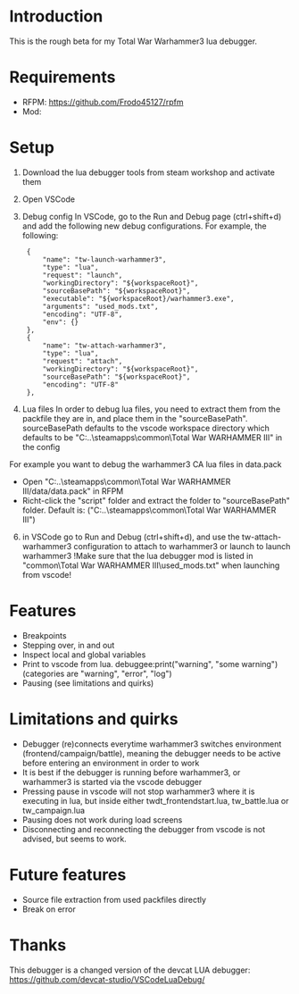 # Introduction
This is the rough beta for my Total War Warhammer3 lua debugger. 

# Requirements
- RFPM: https://github.com/Frodo45127/rpfm
- Mod: 

# Setup
1. Download the lua debugger tools from steam workshop and activate them

2. Open VSCode

3. Debug config
In VSCode, go to the Run and Debug page (ctrl+shift+d) and add the following new debug configurations. For example, the following:

        {
            "name": "tw-launch-warhammer3",
            "type": "lua",
            "request": "launch",
            "workingDirectory": "${workspaceRoot}",
            "sourceBasePath": "${workspaceRoot}",
            "executable": "${workspaceRoot}/warhammer3.exe",
            "arguments": "used_mods.txt",
            "encoding": "UTF-8",
            "env": {}
        },
        {
            "name": "tw-attach-warhammer3",
            "type": "lua",
            "request": "attach",
            "workingDirectory": "${workspaceRoot}",
            "sourceBasePath": "${workspaceRoot}",
            "encoding": "UTF-8"
        },

4. Lua files
In order to debug lua files, you need to extract them from the packfile they are in, and place them in the "sourceBasePath". 
sourceBasePath defaults to the vscode workspace directory which defaults to be "C:\..\steamapps\common\Total War WARHAMMER III" in the config

For example you want to debug the warhammer3 CA lua files in data.pack
- Open "C:\..\steamapps\common\Total War WARHAMMER III/data/data.pack" in RFPM
- Richt-click the "script" folder and extract the folder to "sourceBasePath" folder. Default is: ("C:\..\steamapps\common\Total War WARHAMMER III\")

6. in VSCode go to Run and Debug (ctrl+shift+d), and use the tw-attach-warhammer3 configuration to attach to warhammer3 or launch to launch warhammer3
!Make sure that the lua debugger mod is listed in "common\Total War WARHAMMER III\used_mods.txt" when launching from vscode!

# Features
- Breakpoints
- Stepping over, in and out
- Inspect local and global variables
- Print to vscode from lua.   debuggee:print("warning", "some warning")    (categories are "warning", "error", "log")
- Pausing (see limitations and quirks)

# Limitations and quirks
- Debugger (re)connects everytime warhammer3 switches environment (frontend/campaign/battle), meaning the debugger needs to be active before entering an environment in order to work
- It is best if the debugger is running before warhammer3, or warhammer3 is started via the vscode debugger
- Pressing pause in vscode will not stop warhammer3 where it is executing in lua, but inside either twdt_frontendstart.lua, tw_battle.lua or tw_campaign.lua
- Pausing does not work during load screens
- Disconnecting and reconnecting the debugger from vscode is not advised, but seems to work. 

# Future features
- Source file extraction from used packfiles directly
- Break on error

# Thanks
This debugger is a changed version of the devcat LUA debugger:
https://github.com/devcat-studio/VSCodeLuaDebug/

